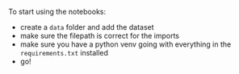 To start using the notebooks:

* create a `data` folder and add the dataset
* make sure the filepath is correct for the imports
* make sure you have a python venv going with everything in the `requirements.txt` installed
* go!